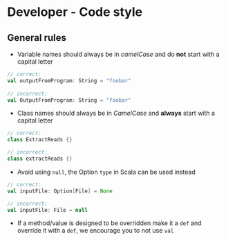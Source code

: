 # Developer - Code style

## General rules
- Variable names should always be in *camelCase* and do **not** start with a capital letter

```scala
// correct: 
val outputFromProgram: String = "foobar"
 
// incorrect:
val OutputFromProgram: String = "foobar"
```

- Class names should always be in *CamelCase* and **always** start with a capital letter

```scala
// correct:
class ExtractReads {}

// incorrect:
class extractReads {}

```

- Avoid using `null`, the Option `type` in Scala can be used instead

```scala
// correct:
val inputFile: Option[File] = None

// incorrect:
val inputFile: File = null

```
- If a method/value is designed to be overridden make it a `def` and override it with a `def`, we encourage you to not use `val`

